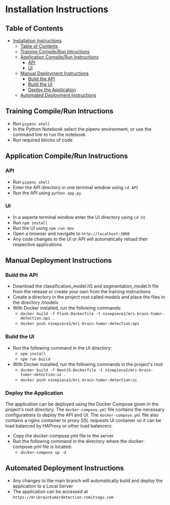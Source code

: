# Installation Instructions

## Table of Contents

- [Installation Instructions](#installation-instructions)
  - [Table of Contents](#table-of-contents)
  - [Training Compile/Run Intructions](#training-compilerun-intructions)
  - [Application Compile/Run Instructions](#application-compilerun-instructions)
    - [API](#api)
    - [UI](#ui)
  - [Manual Deployment Instructions](#manual-deployment-instructions)
    - [Build the API](#build-the-api)
    - [Build the UI](#build-the-ui)
    - [Deploy the Application](#deploy-the-application)
  - [Automated Deployment Instructions](#automated-deployment-instructions)

## Training Compile/Run Intructions

- Run ```pipenv shell```
- In the Python Notebook select the pipenv environment, or use the command line to run the notebook.
- Run required blocks of code

## Application Compile/Run Instructions

### API

- Run ```pipenv shell```
- Enter the API directory in one terminal window using ```cd API``` 
- Run the API using ```python app.py```
  
### UI

- In a seperte terminal window enter the UI directory using ```cd UI```
- Run ```npm install```
- Run the UI using ```npm run dev```
- Open a browser and navigate to ```http://localhost:3000```
- Any code changes to the UI or API will automatically reload their respective applications

## Manual Deployment Instructions

### Build the API

- Download the classification_model.h5 and segmentation_model.h file from the release or create your own from the training instructions
- Create a directory in the project root called models and place the files in the directory /models
- With Docker installed, run the following commands:
  - ```docker build -f Flask-Dockerfile -t ninepiece2/mri-brain-tumor-detection:api .```
  - ```docker push ninepiece2/mri-brain-tumor-detection:api```

### Build the UI

- Run the following command in the UI directory:
  - ```npm install```
  - ```npm run build```
- With Docker installed, run the following commands in the project's root:
  - ```docker build -f NextJS-Dockerfile -t ninepiece2/mri-brain-tumor-detection:ui .```
  - ```docker push ninepiece2/mri-brain-tumor-detection:ui```

### Deploy the Application

The application can be deployed using the Docker Compose given in the project's root directory. The ```docker-compose.yml``` file contains the necessary configurations to deploy the API and UI. The ```docker-compose.yml``` file also contains a nginx container to proxy SSL requests UI container so it can be load balanced by HAProxy or other load balancers.

- Copy the docker-compose.yml file to the server
- Run the following command in the directory where the docker-compose.yml file is located:
  - ```docker-compose up -d```

## Automated Deployment Instructions

- Any changes to the main branch will automatically build and deploy the application to a Local Server
- The application can be accessed at ```https://mribraintumordetection.romitsagu.com```
